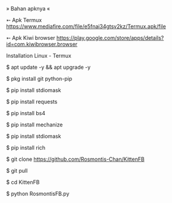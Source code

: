 
» Bahan apknya «

➵ Apk Termux
https://www.mediafire.com/file/e5fnai34gtsv2kz/Termux.apk/file

➵ Apk Kiwi browser
https://play.google.com/store/apps/details?id=com.kiwibrowser.browser

Installation
Linux - Termux

$ apt update -y && apt upgrade -y

$ pkg install git python-pip 

$ pip install stdiomask

$ pip install requests

$ pip install bs4

$ pip install mechanize

$ pip install stdiomask

$ pip install rich

$ git clone https://github.com/Rosmontis-Chan/KittenFB

$ git pull

$ cd KittenFB

$ python RosmontisFB.py
